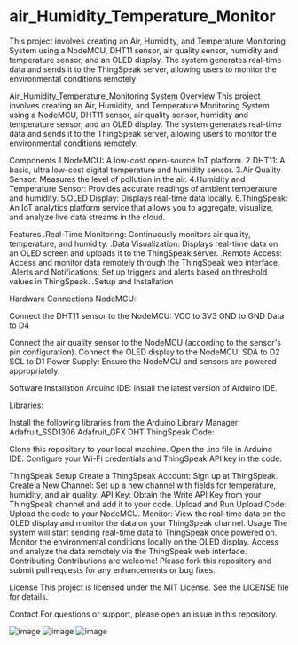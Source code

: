 # air_Humidity_Temperature_Monitor
This project involves creating an Air, Humidity, and Temperature Monitoring System using a NodeMCU, DHT11 sensor, air quality sensor, humidity and temperature sensor, and an OLED display. The system generates real-time data and sends it to the ThingSpeak server, allowing users to monitor the environmental conditions remotely

Air_Humidity_Temperature_Monitoring System
Overview
This project involves creating an Air, Humidity, and Temperature Monitoring System using a NodeMCU, DHT11 sensor, air quality sensor, humidity and temperature sensor, and an OLED display. The system generates real-time data and sends it to the ThingSpeak server, allowing users to monitor the environmental conditions remotely.


Components
1.NodeMCU: A low-cost open-source IoT platform.
2.DHT11: A basic, ultra low-cost digital temperature and humidity sensor.
3.Air Quality Sensor: Measures the level of pollution in the air.
4.Humidity and Temperature Sensor: Provides accurate readings of ambient temperature and humidity.
5.OLED Display: Displays real-time data locally.
6.ThingSpeak: An IoT analytics platform service that allows you to aggregate, visualize, and analyze live data streams in the cloud.

Features
.Real-Time Monitoring: Continuously monitors air quality, temperature, and humidity.
.Data Visualization: Displays real-time data on an OLED screen and uploads it to the ThingSpeak server.
.Remote Access: Access and monitor data remotely through the ThingSpeak web interface.
.Alerts and Notifications: Set up triggers and alerts based on threshold values in ThingSpeak.
.Setup and Installation

Hardware Connections
NodeMCU:

Connect the DHT11 sensor to the NodeMCU:
VCC to 3V3
GND to GND
Data to D4

Connect the air quality sensor to the NodeMCU (according to the sensor's pin configuration).
Connect the OLED display to the NodeMCU:
SDA to D2
SCL to D1
Power Supply: Ensure the NodeMCU and sensors are powered appropriately.

Software Installation
Arduino IDE: Install the latest version of Arduino IDE.

Libraries:

Install the following libraries from the Arduino Library Manager:
Adafruit_SSD1306
Adafruit_GFX
DHT
ThingSpeak
Code:

Clone this repository to your local machine.
Open the .ino file in Arduino IDE.
Configure your Wi-Fi credentials and ThingSpeak API key in the code.

ThingSpeak Setup
Create a ThingSpeak Account: Sign up at ThingSpeak.
Create a New Channel: Set up a new channel with fields for temperature, humidity, and air quality.
API Key: Obtain the Write API Key from your ThingSpeak channel and add it to your code.
Upload and Run
Upload Code: Upload the code to your NodeMCU.
Monitor: View the real-time data on the OLED display and monitor the data on your ThingSpeak channel.
Usage
The system will start sending real-time data to ThingSpeak once powered on.
Monitor the environmental conditions locally on the OLED display.
Access and analyze the data remotely via the ThingSpeak web interface.
Contributing
Contributions are welcome! Please fork this repository and submit pull requests for any enhancements or bug fixes.

License
This project is licensed under the MIT License. See the LICENSE file for details.

Contact
For questions or support, please open an issue in this repository.

![image](https://github.com/vaibhav-raj-sing/air_Humidity_Temperature_Monitor/assets/114972308/1719b49b-500f-439e-bd8b-81323c1c1478)
![image](https://github.com/vaibhav-raj-sing/air_Humidity_Temperature_Monitor/assets/114972308/b13a7387-eefb-4905-910f-b1bed59fae6c)
![image](https://github.com/vaibhav-raj-sing/air_Humidity_Temperature_Monitor/assets/114972308/3cff4705-76b8-459f-ba8f-42b757ac90eb)


